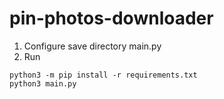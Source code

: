 # pin-photos-downloader

1. Configure save directory main.py
2. Run
```
python3 -m pip install -r requirements.txt
python3 main.py
```

